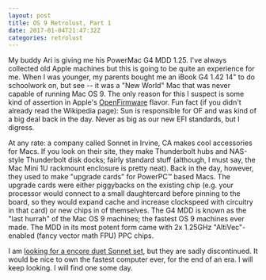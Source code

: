 ```yaml
---
layout: post
title: OS 9 Retrolust, Part 1
date: 2017-01-04T21:47:32Z
categories: retrolust
---
```


My buddy Ari is giving me his PowerMac G4 MDD 1.25. I've always collected old Apple machines but this is going to be quite an experience for me. When I was younger, my parents bought me an iBook G4 1.42 14" to do schoolwork on, but see -- it was a "New World" Mac that was never capable of running Mac OS 9. The only reason for this I suspect is some kind of assertion in Apple's [OpenFirmware](https://en.wikipedia.org/wiki/Open_Firmware) flavor. Fun fact (if you didn't already read the Wikipedia page): Sun is responsible for OF and was kind of a big deal back in the day. Never as big as our new EFI standards, but I digress.

At any rate: a company called Sonnet in Irvine, CA makes cool accessories for Macs. If you look on their site, they make Thunderbolt hubs and NAS-style Thunderbolt disk docks; fairly standard stuff (although, I must say, the Mac Mini 1U rackmount enclosure is pretty neat). Back in the day, however, they used to make "upgrade cards" for PowerPC™ based Macs. The upgrade cards were either piggybacks on the existing chip (e.g. your processor would connect to a small daughtercard before pinning to the board, so they would expand cache and increase clockspeed with circuitry in that card) or new chips in of themselves. The G4 MDD is known as the "last hurrah" of the Mac OS 9 machines; the fastest OS 9 machines ever made. The MDD in its most potent form came with 2x 1.25GHz "AltiVec"-enabled (fancy vector math FPU) PPC chips.

I am [looking for a encore duet Sonnet set](https://www.bhphotovideo.com/c/product/534774-REG/Sonnet_N29502_Encore_ST_G4_Duet_1_8.html), but they are sadly discontinued. It would be nice to own the fastest computer ever, for the end of an era. I will keep looking. I will find one some day.